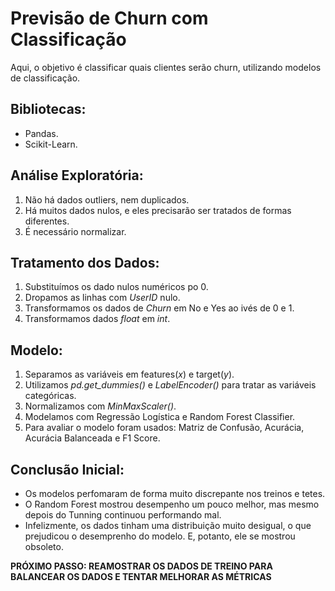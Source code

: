# Previsão de Churn com Classificação

Aqui, o objetivo é classificar quais clientes serão churn, utilizando modelos de classificação. 

## Bibliotecas:
* Pandas.
* Scikit-Learn.

## Análise Exploratória:
1. Não há dados outliers, nem duplicados.
2. Há muitos dados nulos, e eles precisarão ser tratados de formas diferentes.
3. É necessário normalizar.

## Tratamento dos Dados:
1. Substituímos os dado nulos numéricos po 0.
2. Dropamos as linhas com *UserID* nulo.
3. Transformamos os dados de *Churn* em No e Yes ao ivés de 0 e 1.
4. Transformamos dados *float* em *int*.

## Modelo:
1. Separamos as variáveis em features(*x*) e target(*y*).
2. Utilizamos *pd.get_dummies()* e *LabelEncoder()* para tratar as variáveis categóricas.
3. Normalizamos com *MinMaxScaler()*.
4. Modelamos com Regressão Logística e Random Forest Classifier.
5. Para avaliar o modelo foram usados: Matriz de Confusão, Acurácia, Acurácia Balanceada e F1 Score.

## Conclusão Inicial:
* Os modelos perfomaram de forma muito discrepante nos treinos e tetes.
* O Random Forest mostrou desempenho um pouco melhor, mas mesmo depois do Tunning continuou performando mal.
* Infelizmente, os dados tinham uma distribuição muito desigual, o que prejudicou o desemprenho do modelo. E, potanto, ele se mostrou obsoleto.

**PRÓXIMO PASSO: REAMOSTRAR OS DADOS DE TREINO PARA BALANCEAR OS DADOS E TENTAR MELHORAR AS MÉTRICAS**
